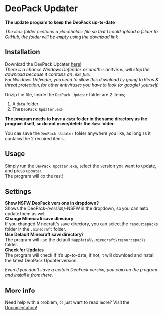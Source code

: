 # DeoPack Updater
**The update program to keep the [DeoPack](https://deocraft.net/resources/DeoPack/) up-to-date**

_The `data` folder contains a placeholder file so that I could upload a folder to GitHub, the folder will be empty using the download link_

## Installation

Download the DeoPack Updater [here!](https://deocraft.net/resources/DeoPack-Updater.zip)  
_There is a chance Windows Defender, or another anitvirus, will stop the download because it contains an .exe file.  
For Windows Defender, you need to allow this download by going to Virus & threat protection, for other antiviruses you have to look (or google) yourself._

Unzip the file,
Inside the `DeoPack Updater` folder are 2 items;
  1. A `data` folder
  2. The `DeoPack Updater.exe`

**The program needs to have a `data` folder in the same directory as the program itself, so do not move/delete the `data` folder.**

You can save the `DeoPack Updater` folder anywhere you like, as long as it contains the 2 required items.


## Usage

Simply run the `DeoPack Updater.exe`, select the version you want to update, and press `Update!`.  
The program will do the rest!

## Settings
**Show NSFW DeoPack versions in dropdown?**  
Shows the DeoPack-_(version)_-NSFW in the dropdown, so you can auto update them as wel.  
**Change Minecraft save directory**  
If you changed Minecraft's save directory, you can select the `resourcepacks` folder in the `.minecraft` folder.  
**Use Default Minecraft save directory?**  
The program will use the default `%appdata%\.minecraft\resourcepacks` folder.  
**Check for Updates**  
The program will check if it's up-to-date, if not, it will download and install the latest DeoPack Updater version.

_Even if you don't have a certain DeoPack version, you can run the program and install it from there._

## More info

Need help with a problem, or just want to read more? Visit the [Documentation!](https://deocraft.net/resources/DeoPack/DeoPack-Updater-Help.html)

